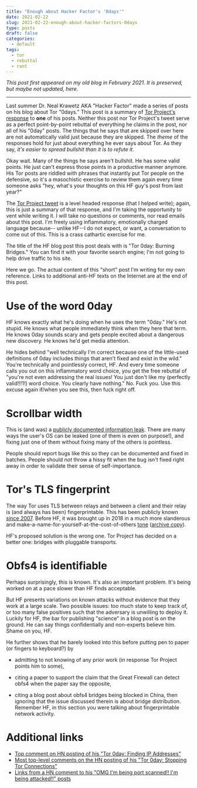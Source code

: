 ```yaml
---
title: "Enough about Hacker Factor's '0days'"
date: 2021-02-22
slug: 2021-02-22-enough-about-hacker-factors-0days
type: posts
draft: false
categories:
  - default
tags:
  - tor
  - rebuttal
  - rant
---
```


*This post first appeared on my old blog in February 2021. It is preserved,
but maybe not updated, here.*

---

[TP rebuttal]: https://twitter.com/torproject/status/1288955073322602496

Last summer Dr. Neal Krawetz AKA "Hacker Factor" made a series of posts on his
blog about Tor "0days." This post is a summary of [Tor Project's response][TP rebuttal]
to **one** of his posts. Neither this post nor Tor Project's tweet serve as a
perfect point-by-point rebuttal of everything he claims in the post, nor all of
his "0day" posts. The things that he says that are skipped over here are not
automatically valid just because they are skipped. The *theme* of the responses
hold for just about everything he ever says about Tor. As they say, *it's
easier to spread bullshit than it is to refute it*.

Okay wait. Many of the things he says aren't bullshit. He has some valid
points. He just can't express those points in a productive manner anymore.
His Tor posts are riddled with phrases that instantly put Tor people on the
defensive, so it's a masochistic exercise to review them again every time
someone asks "hey, what's your thoughts on this HF guy's post from last year?"

The [Tor Project tweet][TP rebuttal] is a level headed response (that I helped write); again, this is
just a summary of that response, and I'm taking the opportunity to vent while
writing it. I will take no questions or comments, nor read emails about this
post. I'm freely using inflammatory, emotionally charged language because--
unlike HF--I do not expect, or want, a conversation to come out of this.
This is a crass cathartic exercise for me.

The title of the HF blog post this post deals with is "Tor 0day: Burning
Bridges." You can find it with your favorite search engine; I'm not going to
help drive traffic to his site.

Here we go. The actual content of this "short" post I'm writing for my own
reference. Links to additional anti-HF texts on the Internet are at the end of this post.

# Use of the word 0day

HF knows exactly what he's doing when he uses the term "0day." He's not stupid.
He knows what people immediately think when they here that term. He knows 0day
sounds scary and gets people excited about a dangerous new discovery.
He knows he'd get media attention.

He hides behind "well technically I'm correct because one of the little-used
definitions of 0day includes things that aren't fixed and exist in the wild."
You're technically and pointlessly correct, HF. And every time someone calls
you out on this inflammatory word choice, you get the free rebuttal of "you're
not even addressing the real issues! You just don't like my (perfectly
valid!!!1!) word choice. You clearly have nothing." No. Fuck you. Use this
excuse again if/when you see this, then fuck right off.

# Scrollbar width

[22137]: https://gitlab.torproject.org/tpo/applications/tor-browser/-/issues/22137

This is (and was) a [publicly documented information leak][22137]. There are
many ways the user's OS can be leaked (one of them is even on purpose!), and
fixing just one of them without fixing many of the others is pointless.

People should report bugs like this so they can be documented and fixed in
batches. People should *not* throw a hissy fit when the bug isn't fixed right
away in order to validate their sense of self-importance.

# Tor's TLS fingerprint

[since 2007]: https://gitweb.torproject.org/torspec.git/tree/proposals/106-less-tls-constraint.txt
[anti-yasha]: https://blog.erratasec.com/2018/03/askrob-does-tor-let-government-peek-at.html
[anti-yasha archive]: https://web.archive.org/web/20180320084222if_/https://blog.erratasec.com/2018/03/askrob-does-tor-let-government-peek-at.html

The way Tor uses TLS between relays and between a client and their relay is
(and always has been) fingerprintable. This has been publicly known [since
2007][]. Before HF, it was brought up in 2018 in a much more slanderous and
make-a-name-for-yourself-at-the-cost-of-others [tone][anti-yasha] ([archive copy][anti-yasha archive]).

HF's proposed solution is the wrong one. Tor Project has decided on a better
one: bridges with pluggable transports.

# Obfs4 is identifiable

Perhaps surprisingly, this is known. It's also an important problem. It's being
worked on at a pace slower than HF finds acceptable.

But HF presents variations on known attacks without evidence that they work at a
large scale. Two possible issues: too much state to keep track of, or too many
false positives such that the adversary is unwilling to deploy it. Luckily for
HF, the bar for publishing "science" in a blog post is on the ground. He can
say things confidentially and non-experts believe him. Shame on you, HF.

He further shows that he barely looked into this before putting pen to paper
(or fingers to keyboard?) by

- admitting to not knowing of any prior work (in response Tor Project points
  him to some),

- citing a paper to support the claim that the Great Firewall can detect obfs4
  when the paper say the opposite,

- citing a blog post about obfs4 bridges being blocked in China, then ignoring
  that the issue discussed therein is about bridge distribution. Remember HF,
in this section you were talking about fingerprintable network activity.


# Additional links

- [Top comment on HN posting of his "Tor 0day: Finding IP Addresses"](https://news.ycombinator.com/item?id=24504422)
- [Most top-level comments on the HN posting of his "Tor 0day: Stopping Tor Connections"](https://news.ycombinator.com/item?id=23929312)
- [Links from a HN comment to his "OMG I'm being port scanned!! I'm being attacked!!" posts](https://news.ycombinator.com/item?id=18523549)
